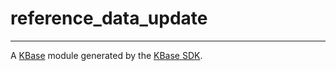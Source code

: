
# reference_data_update
---

A [KBase](https://kbase.us) module generated by the [KBase SDK](https://github.com/kbase/kb_sdk).


